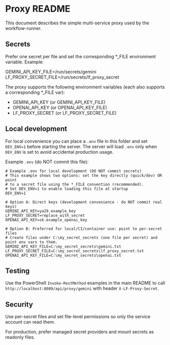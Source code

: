 Proxy README
=============

This document describes the simple multi-service proxy used by the workflow-runner.

Secrets
-------

Prefer one secret per file and set the corresponding *_FILE environment variable. Example:

GEMINI_API_KEY_FILE=/run/secrets/gemini
LF_PROXY_SECRET_FILE=/run/secrets/lf_proxy_secret

The proxy supports the following environment variables (each also supports a corresponding *_FILE var):

- GEMINI_API_KEY (or GEMINI_API_KEY_FILE)
- OPENAI_API_KEY (or OPENAI_API_KEY_FILE)
- LF_PROXY_SECRET (or LF_PROXY_SECRET_FILE)

Local development
-----------------

For local convenience you can place a `.env` file in this folder and set `DEV_ENV=1` before starting the server. The server will load `.env` only when `DEV_ENV` is set to avoid accidental production usage.

Example `.env` (do NOT commit this file):

```plaintext
# Example .env for local development (DO NOT commit secrets)
# This example shows two options: set the key directly (quick/dev) OR point
# to a secret file using the *_FILE convention (recommended).
# Set DEV_ENV=1 to enable loading this file at startup
DEV_ENV=1

# Option A: Direct keys (development convenience - do NOT commit real keys)
GEMINI_API_KEY=ya29.example_key
LF_PROXY_SECRET=replace_with_secret
OPENAI_API_KEY=sk.example_openai_key

# Option B: Preferred for local/CI/container use: point to per-secret files
# Create files under C:\my_secret_secrets (one file per secret) and point env vars to them.
GEMINI_API_KEY_FILE=C:\my_secret_secrets\gemini.txt
LF_PROXY_SECRET_FILE=C:\my_secret_secrets\lf_proxy_secret.txt
OPENAI_API_KEY_FILE=C:\my_secret_secrets\openai.txt
```

Testing
-------

Use the PowerShell `Invoke-RestMethod` examples in the main README to call `http://localhost:8080/api/proxy/gemini` with header `X-LF-Proxy-Secret`.

Security
--------

Use per-secret files and set file-level permissions so only the service account can read them.

For production, prefer managed secret providers and mount secrets as readonly files.
